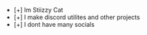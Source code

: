 - [+] Im Stiizzy Cat
- [+] I make discord utilites and other projects
- [+] I dont have many socials
